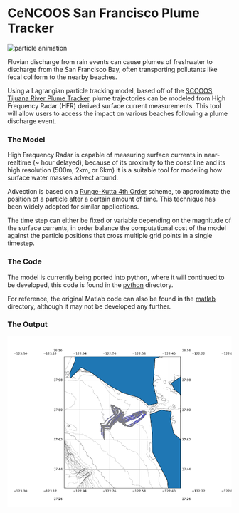 # CeNCOOS San Francisco Plume Tracker #

![particle animation](./traj_animiation.gif)

Fluvian discharge from rain events can cause plumes of freshwater to discharge from the San Francisco Bay, often transporting pollutants like fecal coliform to the nearby beaches.

Using a Lagrangian particle tracking model, based off of the [SCCOOS Tijuana River Plume Tracker](http://www.sccoos.org/data/tracking/IB/), plume trajectories can be modeled from High Frequency Radar (HFR) derived surface current measurements. This tool will allow users to access the impact on various beaches following a plume discharge event.

### The Model ###

High Frequency Radar is capable of measuring surface currents in near-realtime (~ hour delayed), because of its proximity to the coast line and its high resolution (500m, 2km, or 6km) it is a suitable tool for modeling how surface water masses advect around.

Advection is based on a [Runge-Kutta 4th Order](https://en.wikipedia.org/wiki/Runge%E2%80%93Kutta_methods) scheme, to approximate the position of a particle after a certain amount of time. This technique has been widely adopted for similar applications.

The time step can either be fixed or variable depending on the magnitude of the surface currents, in order balance the computational cost of the model against the particle positions that cross multiple grid points in a single timestep.

### The Code ###

The model is currently being ported into python, where it will continued to be developed, this code is found in the [python](./python/) directory.

For reference, the original Matlab code can also be found in the [matlab](./matlab/) directory, although it may not be developed any further.

### The Output ###

![exampleImage](./2017527T050000_particle_trajectory.png)
